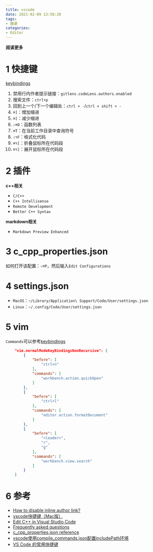 ```yaml
---
title: vscode
date: 2021-02-09 13:58:20
tags: 
- 摘录
categories: 
- Editor
---
```


**阅读更多**

<!--more-->

# 1 快捷键

[keybindings](https://code.visualstudio.com/docs/getstarted/keybindings)

1. 禁用行内作者提示链接：`gitlens.codeLens.authors.enabled`
1. 搜索文件：`ctrl+p`
1. 回到上一个/下一个编辑处：`ctrl + -`/`ctrl + shift + -`
1. `⌘]`：增加缩进
1. `⌘[`：减少缩进
1. `⇧⌘O`：函数列表
1. `⌘T`：在当前工作目录中查询符号
1. `⇧⌥F`：格式化代码
1. `⌘⌥[`：折叠鼠标所在代码段
1. `⌘⌥]`：展开鼠标所在代码段

# 2 插件

**c++相关**

* `C/C++`
* `C++ Intellisense`
* `Remote Development`
* `Better C++ Syntax`

**markdown相关**

* `Markdown Preview Enhanced`

# 3 c_cpp_properties.json

如何打开该配置：`⇧⌘P`，然后输入`Edit Configurations`

# 4 settings.json

* `MacOS`：`~/Library/Application\ Support/Code/User/settings.json`
* `Linux`：`~/.config/Code/User/settings.json`

# 5 vim

`Commands`可以参考[keybindings](https://code.visualstudio.com/docs/getstarted/keybindings)

```json
    "vim.normalModeKeyBindingsNonRecursive": [
        {
            "before": [
                "ctrl+n"
            ],
            "commands": [
                "workbench.action.quickOpen"
            ]
        },
        {
            "before": [
                "ctrl+l"
            ],
            "commands": [
                "editor.action.formatDocument"
            ]
        },
        {
            "before": [
                "<leader>",
                "r",
                "g"
            ],
            "commands": [
                "workbench.view.search"
            ]
        }
    ]
```

# 6 参考

* [How to disable inline author link?](https://github.com/eamodio/vscode-gitlens/issues/54)
* [vscode快捷键（Mac版）](https://zhuanlan.zhihu.com/p/66331018)
* [Edit C++ in Visual Studio Code](https://code.visualstudio.com/docs/cpp/cpp-ide)
* [Frequently asked questions](https://code.visualstudio.com/docs/cpp/faq-cpp)
* [c_cpp_properties.json reference](https://code.visualstudio.com/docs/cpp/c-cpp-properties-schema-reference)
* [vscode使用compile_commands.json配置includePath环境](https://blog.csdn.net/qq_37868450/article/details/105013325)
* [VS Code 的常用快捷键](https://zhuanlan.zhihu.com/p/44044896)
